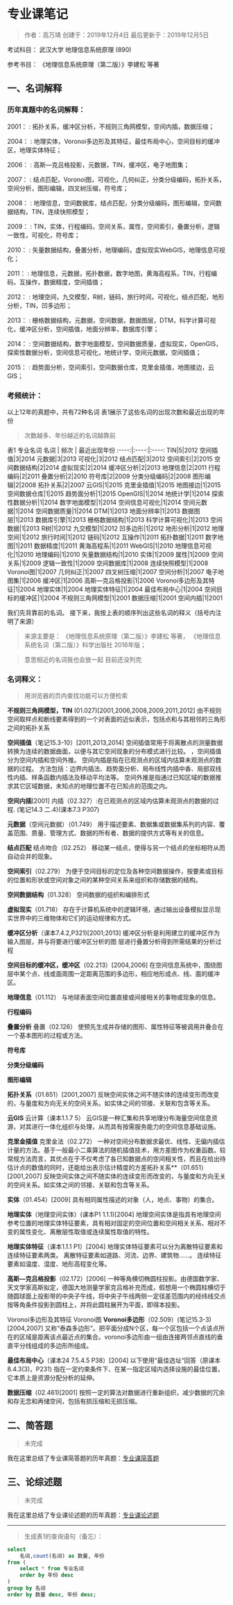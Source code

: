 专业课笔记
=========
> 作者：高万靖
> 创建于：2019年12月4日
> 最后更新于：2019年12月5日

考试科目：
武汉大学 地理信息系统原理 (890)

参考书目：
《地理信息系统原理（第二版）》李建松 等著

## 一、名词解释

### 历年真题中的名词解释：

2001：
: 拓扑关系，缓冲区分析，不规则三角网模型，空间内插，数据压缩；
<p></p>

2004：
: 地理实体，Voronoi多边形及其特征，最佳布局中心，空间目标的缓冲区，地理实体特征；
<p></p>

2006：
: 高斯—克吕格投影，元数据，TIN，缓冲区，电子地图集；
<p></p>

2007：
: 结点匹配，Voronoi图，可视化，几何纠正，分类分级编码，拓扑关系，空间分析，图形编辑，四叉树压缩，符号库；
<p></p>

2008：
: 地理信息，空间数据库，结点匹配，分类分级编码，图形编辑，空间数据结构，TIN，连续快照模型；
<p></p>

2009：
: TIN，实体，行程编码，空间关系，属性，空间索引，叠置分析，逻辑一致性，可视化，符号库；
<p></p>

2010：
: 矢量数据结构，叠置分析，地理编码，虚拟现实WebGIS，地理信息可视化；
<p></p>

2011：
: 地理信息，元数据，拓扑数据，数字地图，黄海高程系，TIN，行程编码，互操作，数据精度，空间插值；
<p></p>

2012：
: 地理空间，九交模型，R树，链码，旅行时间，可视化，结点匹配，地形分析，TIN，凹多边形；
<p></p>

2013：
: 栅格数据结构，元数据，空间数据，数据图层，DTM，科学计算可视化，缓冲区分析，空间插值，地面分辨率，数据库引擎；
<p></p>

2014：
: 空间数据结构，数字地面模型，空间数据质量，虚拟现实，OpenGIS，探索性数据分析，空间信息可视化，地统计学，空间元数据，空间插值；
<p></p>

2015：
: 趋势面分析，空间索引，空间数据仓库，克里金插值，地图接边，云GIS；
<p></p>

### 考频统计：
以上12年的真题中，共有72种名词
表1展示了这些名词的出现次数和最近出现的年份
> 次数越多、年份越近的名词越靠前

表1 专业名词
名词 | 频次 | 最近出现年份
:----:|:----:|:----:
TIN|5|2012
空间插值|3|2014
元数据|3|2013
可视化|3|2012
结点匹配|3|2012
空间索引|2|2015
空间数据结构|2|2014
虚拟现实|2|2014
缓冲区分析|2|2013
地理信息|2|2011
行程编码|2|2011
叠置分析|2|2010
符号库|2|2009
分类分级编码|2|2008
图形编辑|2|2008
拓扑关系|2|2007
云GIS|1|2015
克里金插值|1|2015
地图接边|1|2015
空间数据仓库|1|2015
趋势面分析|1|2015
OpenGIS|1|2014
地统计学|1|2014
探索性数据分析|1|2014
数字地面模型|1|2014
空间信息可视化|1|2014
空间元数据|1|2014
空间数据质量|1|2014
DTM|1|2013
地面分辨率|1|2013
数据图层|1|2013
数据库引擎|1|2013
栅格数据结构|1|2013
科学计算可视化|1|2013
空间数据|1|2013
R树|1|2012
九交模型|1|2012
凹多边形|1|2012
地形分析|1|2012
地理空间|1|2012
旅行时间|1|2012
链码|1|2012
互操作|1|2011
拓扑数据|1|2011
数字地图|1|2011
数据精度|1|2011
黄海高程系|1|2011
WebGIS|1|2010
地理信息可视化|1|2010
地理编码|1|2010
矢量数据结构|1|2010
实体|1|2009
属性|1|2009
空间关系|1|2009
逻辑一致性|1|2009
空间数据库|1|2008
连续快照模型|1|2008
Voronoi图|1|2007
几何纠正|1|2007
四叉树压缩|1|2007
空间分析|1|2007
电子地图集|1|2006
缓冲区|1|2006
高斯—克吕格投影|1|2006
Voronoi多边形及其特征|1|2004
地理实体|1|2004
地理实体特征|1|2004
最佳布局中心|1|2004
空间目标的缓冲区|1|2004
不规则三角网模型|1|2001
数据压缩|1|2001
空间内插|1|2001

我们先背靠前的名词。
接下来，我按上表的顺序列出这些名词的释义（括号内注明了来源）

> 来源主要是：
《地理信息系统原理（第二版）》李建松 等著，
《地理信息系统名词（第二版）》科学出版社 2016年版；

> 意思相近的名词我也会放一起
> 目前还没列完

### 名词释义：

> 用浏览器的页内查找功能可以方便检索

**不规则三角网模型，TIN** (01.027)[2001,2006,2008,2009,2011,2012]
由不规则空间取样点和断线要素得到的一个对表面的近似表示，包括点和与其相邻的三角形之间的拓扑关系

**空间插值**（笔记15.3-10）[2011,2013,2014]
空间插值常用于将离散点的测量数据转换为连续的数据曲面，以便与其它空间现象的分布模式进行比较。
，空间插值分为空间内插和空间外推。
空间内插是指在已观测点的区域内估算未观测点的数据的过程。
方法包括：边界内插法、趋势面分析、局布线性内插中香、局部双线性内插、样条函数内插法及移动平均法等。
空间外推是指通过已知区域的数据推求其它区域数据，未知点的地理位置不在已知点的范围之内。

**空间内插**[2001]
内插（02.327）:在已观测点的区域内估算未观测点的数据的过程.
(笔记14.3 二.4)(课本7.3 P307)

**元数据**（空间元数据）（01.749）
用于描述要素、数据集或数据集系列的内容、覆盖范围、质量、管理方式、数据的所有者、数据的提供方式等有关的信息。

**结点匹配**
结点吻合（02.252）
移动某一结点，使得与另一个结点的坐标相符从而自动合并的现象。

**空间索引**（02.279）
为便于空间目标的定位及各种空间数据操作，按要素或目标的位置和形状或空间对象之间的某种空间关系来组织和存储数据的结构。

**空间数据结构**（01.328）
空间数据的组织和编排形式

**虚拟现实**（01.718）
存在于计算机系统中的逻辑环境，通过输出设备模拟显示现实世界中的三维物体和它们的运动规律和方式。

**缓冲区分析**（课本7.4.2,P321)[2001;2013]
缓冲区分析是利用建立的缓冲区作为输入图层，并与将要进行缓冲区分析的图
层进行叠置分析得到所需结果的分析过程

**空间目标的缓冲区，缓冲区**（02.213）[2004,2006]
在空间信息系统中，围绕图层中某个点、线或面周围一定距离范围的多边形，相应地形成点、线、面的缓冲区。

**地理信息**（01.112）
与地球表面空间位置直接或间接相关的事物或现象的信息。

**行程编码**


**叠置分析**
叠置（02.126）
使预先生成并存储的图形、属性特征等被调用并叠合在一个基本图形的过程或方法。

**符号库**


**分类分级编码**


**图形编辑**


**拓扑关系**（01.651）[2001,2007]
反映空间实体之间不随实体的连续变形而改变的，与量度和方向无关的空间关系。如实体之间的邻接、关联和包含等关系。

**云GIS**
云计算（课本1.1.7 5）
云GIS是一种汇集和共享地理分布海量空间信息资源，对其进行一体化组织与处理，从而具有按需服务能力的空间信息基础设施。

**克里金插值**
克里金法（02.272）
一种对空间分布数据求最优、线性、无偏内插估计量的方法。基于一般最小二乘算法的随机插值技术，用方差图作为权重函数。较常规方法而言，其优点在于不仅考虑了各已知数据点的空间相关性，而且在给出待估计点的数值的同时，还能给出表示估计精度的方差拓扑关系**（01.651）[2001,2007]
反映空间实体之间不随实体的连续变形而改变的，与量度和方向无关的空间关系。如实体之间的邻接、关联和包含等关系。

**实体**（01.454）[2009]
具有相同属性描述的对象（人，地点、事物）的集合。


**地理实体**（地理空间实体）(课本P1 1.1.1)[2004]
地理空间实体是指具有地理空间参考位置的地理实体特征要素，具有相对固定的空间位置和空间相关关系、相对不变的属性变化、离散层性取值或连续属性取值的特性。


**地理实体特征**（课本1.1.1 P1）[2004]
地理实体特征要素可以分为离散特征要素和连续特征要素两类。
离散特征要素如道路、河流、边界、建筑物……。
连续特征要素如温度、湿度、地形高程变化等。


**高斯—克吕格投影**（02.172）[2006]
一种等角横切椭圆柱投影。由德国数学家、天文学家高斯拟定，德国大地测量学家克吕格补充而成，假想用一个椭圆柱横切于随圆球面上投影带的中央子午线，将中央子午线两侧一定径差范围内的经纬线交点按等角条件投影到圆柱上，并将此圆柱展开为平面，即得本投影。

Voronoi多边形及其特征
Voronoi图
**Voronoi多边形**（02.509）(笔记15.3-3)[2004,2007]
又称“泰森多边形”。把平面分成N个区，每一个区包括一个点该点所在的区域是距离该点最近点的集合。voronoi多边形由一组由连接两邻点直线的垂直平分线组成的多边形所组成。

**最佳布局中心**（课本24 7.5.4.5 P38）[2004]
以下使用“最佳选址“回答（原课本8.4.3(3)，P231)
指在一定约束条件下、在某一指定区域内选择设施的最佳位置，它本质上是资源分配分析的延伸。

**数据压缩**（02.461)[2001]
按照一定的算法对数据进行重新组织，减少数据的冗余和存无念和再储空间，包括有损压缩和无损压缩。

## 二、简答题
> 未完成

我在这里总结了专业课简答题的历年真题：[专业课简答题](专业课简答题.html)

## 三、论综述题
> 未完成

我在这里总结了专业课论述题的历年真题：[专业课论述题](专业课论述题.html)

----
> 生成表1的查询语句（备忘）：
```sql
select 
	名词,count(名词) as 数量, 年份 
from (
	select * from 专业名词 
	order by 年份 desc
) 
group by 名词 
order by 数量 desc, 年份 desc;
```
<!--stackedit_data:
eyJoaXN0b3J5IjpbLTE2OTA0NDE1MzUsOTM5Njk1NjUxLDEzNj
QzOTExMTAsMTc3MTU0MjA3MSwtNzI0Nzg2OTcyLDE5MjQwMjcx
NDAsLTE3MDA5OTUyODldfQ==
-->